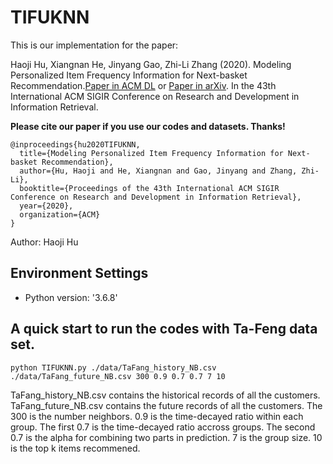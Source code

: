 # TIFUKNN

This is our implementation for the paper: 

Haoji Hu, Xiangnan He, Jinyang Gao, Zhi-Li Zhang (2020). Modeling Personalized Item Frequency Information for Next-basket Recommendation.[Paper in ACM DL](https://dl.acm.org/doi/pdf/10.1145/3397271.3401066) or [Paper in arXiv](https://arxiv.org/pdf/2006.00556.pdf).  In the 43th International ACM SIGIR Conference on Research and Development in Information Retrieval.

**Please cite our paper if you use our codes and datasets. Thanks!** 
```
@inproceedings{hu2020TIFUKNN,
  title={Modeling Personalized Item Frequency Information for Next-basket Recommendation},
  author={Hu, Haoji and He, Xiangnan and Gao, Jinyang and Zhang, Zhi-Li},
  booktitle={Proceedings of the 43th International ACM SIGIR Conference on Research and Development in Information Retrieval},
  year={2020},
  organization={ACM}
}
```

Author: Haoji Hu

## Environment Settings
- Python version: '3.6.8'

## A quick start to run the codes with Ta-Feng data set.


```
python TIFUKNN.py ./data/TaFang_history_NB.csv ./data/TaFang_future_NB.csv 300 0.9 0.7 0.7 7 10
```

TaFang_history_NB.csv contains the historical records of all the customers. TaFang_future_NB.csv contains the future records of all the customers. The 300 is the number neighbors. 0.9 is the time-decayed ratio within each group. The first 0.7 is the time-decayed ratio accross groups. The second 0.7 is the alpha for combining two parts in prediction. 7 is the group size. 10 is the top k items recommened.


